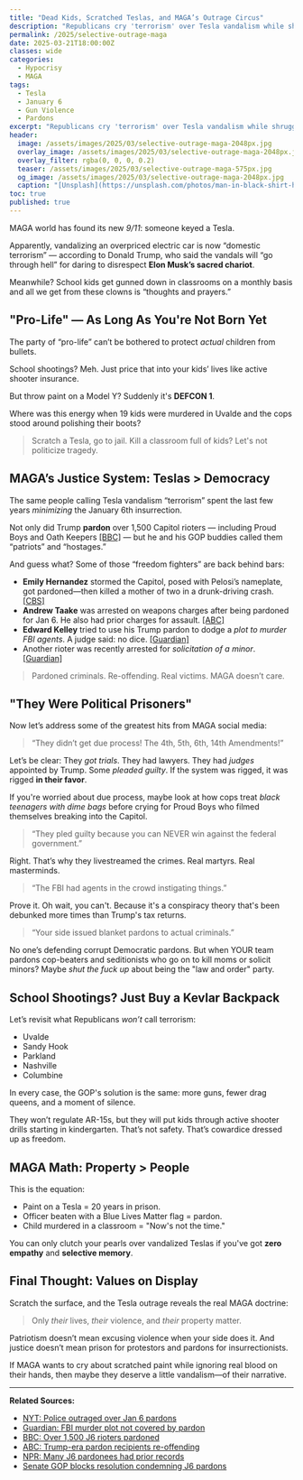 ```yaml
---
title: "Dead Kids, Scratched Teslas, and MAGA’s Outrage Circus"
description: "Republicans cry 'terrorism' over Tesla vandalism while shrugging off school shootings, white nationalism, and violent January 6 rioters."
permalink: /2025/selective-outrage-maga
date: 2025-03-21T18:00:00Z
classes: wide
categories:
  - Hypocrisy
  - MAGA
tags:
  - Tesla
  - January 6
  - Gun Violence
  - Pardons
excerpt: "Republicans cry 'terrorism' over Tesla vandalism while shrugging off school shootings, white nationalism, and violent January 6 rioters."
header:
  image: /assets/images/2025/03/selective-outrage-maga-2048px.jpg
  overlay_image: /assets/images/2025/03/selective-outrage-maga-2048px.jpg
  overlay_filter: rgba(0, 0, 0, 0.2)
  teaser: /assets/images/2025/03/selective-outrage-maga-575px.jpg
  og_image: /assets/images/2025/03/selective-outrage-maga-2048px.jpg
  caption: "[Unsplash](https://unsplash.com/photos/man-in-black-shirt-holding-american-flag-fThPxIQ6by0)"
toc: true
published: true
---
```


MAGA world has found its new *9/11*: someone keyed a Tesla.

Apparently, vandalizing an overpriced electric car is now “domestic terrorism” — according to Donald Trump, who said the vandals will “go through hell” for daring to disrespect **Elon Musk’s sacred chariot**.

Meanwhile? School kids get gunned down in classrooms on a monthly basis and all we get from these clowns is “thoughts and prayers.”

## "Pro-Life" — As Long As You're Not Born Yet

The party of “pro-life” can’t be bothered to protect *actual* children from bullets.

School shootings? Meh. Just price that into your kids’ lives like active shooter insurance.

But throw paint on a Model Y? Suddenly it's **DEFCON 1**.

Where was this energy when 19 kids were murdered in Uvalde and the cops stood around polishing their boots?

> Scratch a Tesla, go to jail. Kill a classroom full of kids? Let's not politicize tragedy.

## MAGA’s Justice System: Teslas > Democracy

The same people calling Tesla vandalism “terrorism” spent the last few years *minimizing* the January 6th insurrection.

Not only did Trump **pardon** over 1,500 Capitol rioters — including Proud Boys and Oath Keepers [\[BBC\]](https://www.bbc.com/news/articles/c5y7l47xrpko) — but he and his GOP buddies called them “patriots” and “hostages.”

And guess what? Some of those “freedom fighters” are back behind bars:

- **Emily Hernandez** stormed the Capitol, posed with Pelosi’s nameplate, got pardoned—then killed a mother of two in a drunk-driving crash. [\[CBS\]](https://www.cbsnews.com/news/emily-hernandez-jan-6-rioter-pardoned-dwi-crash/)
- **Andrew Taake** was arrested on weapons charges after being pardoned for Jan 6. He also had prior charges for assault. [\[ABC\]](https://abcnews.go.com/US/jan-6-rioter-case-tossed-after-trump-pardon/story?id=117982390)
- **Edward Kelley** tried to use his Trump pardon to dodge a *plot to murder FBI agents*. A judge said: no dice. [\[Guardian\]](https://www.theguardian.com/us-news/2025/mar/10/january-6-pardon-fbi-murder-plot)
- Another rioter was recently arrested for *solicitation of a minor*. [\[Guardian\]](https://www.theguardian.com/us-news/2025/feb/07/january-6-attacker-arrested)

> Pardoned criminals. Re-offending. Real victims. MAGA doesn’t care.

## "They Were Political Prisoners"

Now let’s address some of the greatest hits from MAGA social media:

> “They didn’t get due process! The 4th, 5th, 6th, 14th Amendments!”

Let’s be clear: They *got trials*. They had lawyers. They had *judges* appointed by Trump. Some *pleaded guilty*. If the system was rigged, it was rigged **in their favor**.

If you're worried about due process, maybe look at how cops treat *black teenagers with dime bags* before crying for Proud Boys who filmed themselves breaking into the Capitol.

> “They pled guilty because you can NEVER win against the federal government.”

Right. That’s why they livestreamed the crimes. Real martyrs. Real masterminds.

> “The FBI had agents in the crowd instigating things.”

Prove it. Oh wait, you can't. Because it's a conspiracy theory that's been debunked more times than Trump's tax returns.

> “Your side issued blanket pardons to actual criminals.”

No one’s defending corrupt Democratic pardons. But when YOUR team pardons cop-beaters and seditionists who go on to kill moms or solicit minors? Maybe *shut the fuck up* about being the "law and order" party.

## School Shootings? Just Buy a Kevlar Backpack

Let’s revisit what Republicans *won’t* call terrorism:

- Uvalde
- Sandy Hook
- Parkland
- Nashville
- Columbine

In every case, the GOP's solution is the same: more guns, fewer drag queens, and a moment of silence.

They won’t regulate AR-15s, but they will put kids through active shooter drills starting in kindergarten. That’s not safety. That’s cowardice dressed up as freedom.

## MAGA Math: Property > People

This is the equation:

- Paint on a Tesla = 20 years in prison.
- Officer beaten with a Blue Lives Matter flag = pardon.
- Child murdered in a classroom = "Now's not the time."

You can only clutch your pearls over vandalized Teslas if you've got **zero empathy** and **selective memory**.

## Final Thought: Values on Display

Scratch the surface, and the Tesla outrage reveals the real MAGA doctrine:

> Only *their* lives, *their* violence, and *their* property matter.

Patriotism doesn’t mean excusing violence when your side does it. And justice doesn’t mean prison for protestors and pardons for insurrectionists.

If MAGA wants to cry about scratched paint while ignoring real blood on their hands, then maybe they deserve a little vandalism—of their narrative.

---

**Related Sources:**  
- [NYT: Police outraged over Jan 6 pardons](https://www.nytimes.com/2025/01/21/us/politics/jan-6-pardons-police.html)  
- [Guardian: FBI murder plot not covered by pardon](https://www.theguardian.com/us-news/2025/mar/10/january-6-pardon-fbi-murder-plot)  
- [BBC: Over 1,500 J6 rioters pardoned](https://www.bbc.com/news/articles/c5y7l47xrpko)  
- [ABC: Trump-era pardon recipients re-offending](https://abcnews.go.com/US/trump-era-pardon-recipients-increasingly-back-legal-jeopardy/story?id=95568587)  
- [NPR: Many J6 pardonees had prior records](https://www.npr.org/2024/02/01/jan-6-trump-pardons-criminal-records)  
- [Senate GOP blocks resolution condemning J6 pardons](https://www.whitehouse.senate.gov/news/release/senate-republicans-block-resolution-condemning-pardons-of-violent-j6-offenders/)

